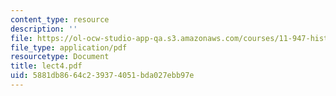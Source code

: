 ```yaml
---
content_type: resource
description: ''
file: https://ol-ocw-studio-app-qa.s3.amazonaws.com/courses/11-947-history-and-theory-of-historic-preservation-spring-2007/5881db8664c239374051bda027ebb97e_lect4.pdf
file_type: application/pdf
resourcetype: Document
title: lect4.pdf
uid: 5881db86-64c2-3937-4051-bda027ebb97e
---
```

